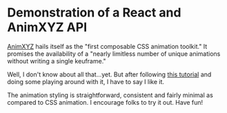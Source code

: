 # Demonstration of a React and AnimXYZ API

[AnimXYZ](https://animxyz.com/) hails itself as the "first composable CSS animation toolkit." It promises the availability of a "nearly limitless number of unique animations without writing a single keuframe."

Well, I don't know about all that...yet. But after following [this tutorial](https://blog.logrocket.com/animate-react-app-animxyz/) and doing some playing around with it, I have to say I like it.

The animation styling is straightforward, consistent and fairly minimal as compared to CSS animation. I encourage folks to try it out. Have fun!
